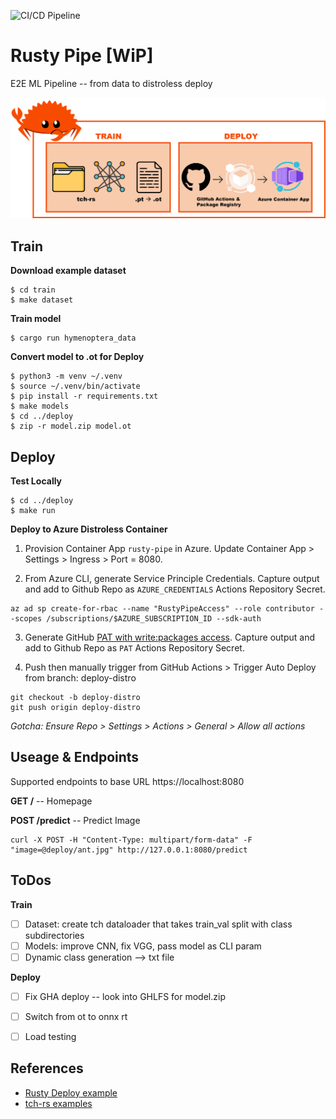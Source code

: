 ![CI/CD Pipeline](https://github.com/athletedecoded/rusty-pipe/actions/workflows/az_deploy.yml/badge.svg)

# Rusty Pipe [WiP]

E2E ML Pipeline -- from data to distroless deploy

![image](./assets/rusty-pipe.png)


## Train

**Download example dataset**

```
$ cd train
$ make dataset
```

**Train model**

```
$ cargo run hymenoptera_data
```

**Convert model to .ot for Deploy**

```
$ python3 -m venv ~/.venv
$ source ~/.venv/bin/activate
$ pip install -r requirements.txt
$ make models
$ cd ../deploy
$ zip -r model.zip model.ot
```

## Deploy

**Test Locally**

```
$ cd ../deploy
$ make run
```

**Deploy to Azure Distroless Container**

1. Provision Container App `rusty-pipe` in Azure. Update Container App > Settings > Ingress > Port = 8080.

2. From Azure CLI, generate Service Principle Credentials. Capture output and add to Github Repo as `AZURE_CREDENTIALS` Actions Repository Secret.
```
az ad sp create-for-rbac --name "RustyPipeAccess" --role contributor --scopes /subscriptions/$AZURE_SUBSCRIPTION_ID --sdk-auth
```

3. Generate GitHub [PAT with write:packages access](https://github.com/settings/tokens/new?description=RustyPipe+Azure+access&scopes=write:packages). Capture output and add to Github Repo as `PAT` Actions Repository Secret.

4. Push then manually trigger from GitHub Actions > Trigger Auto Deploy from branch: deploy-distro

```
git checkout -b deploy-distro
git push origin deploy-distro
``` 

*Gotcha: Ensure Repo > Settings > Actions > General > Allow all actions*


## Useage & Endpoints

Supported endpoints to base URL https://localhost:8080

**GET /** -- Homepage

**POST /predict** -- Predict Image

```
curl -X POST -H "Content-Type: multipart/form-data" -F "image=@deploy/ant.jpg" http://127.0.0.1:8080/predict
```


## ToDos

**Train**
- [ ] Dataset: create tch dataloader that takes train_val split with class subdirectories
- [ ] Models: improve CNN, fix VGG, pass model as CLI param
- [ ] Dynamic class generation --> txt file

**Deploy**
- [ ] Fix GHA deploy -- look into GHLFS for model.zip
- [ ] Switch from ot to onnx rt
- [ ] Load testing



## References

* [Rusty Deploy example](https://github.com/nogibjj/rusty-deploy)
* [tch-rs examples](https://github.com/LaurentMazare/tch-rs/tree/main/examples)